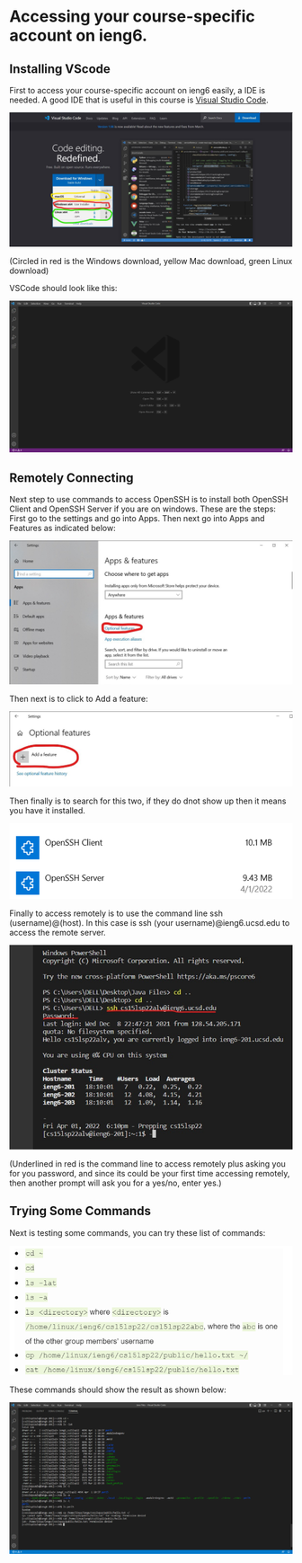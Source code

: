 # Accessing your course-specific account on ieng6.

## Installing VScode
First to access your course-specific account on ieng6 easily, a IDE is needed. A good IDE that is useful in this course is [Visual Studio Code](https://code.visualstudio.com/).

![Image](1.jpg)

(Circled in red is the Windows download, yellow Mac download, green Linux download)

VSCode should look like this:

![Image](2.png)

## Remotely Connecting
Next step to use commands to access OpenSSH is to install both OpenSSH Client and OpenSSH Server if you are on windows.
These are the steps:
First go to the settings and go into Apps. Then next go into Apps and Features as indicated below:

![Image](3.jpg)

Then next is to click to Add a feature:

![Image](4.jpg)

Then finally is to search for this two, if they do dnot show up then it means you have it installed.

![Image](5.png)

Finally to access remotely is to use the command line ssh (username)@(host). In this case is ssh (your username)@ieng6.ucsd.edu to access the remote server.

![Image](6.jpg)

(Underlined in red is the command line to access remotely plus asking you for you password, and since its could be your first time accessing remotely, then another prompt will ask you for a yes/no, enter yes.)

## Trying Some Commands
Next is testing some commands, you can try these list of commands:

![Image](7.png)

These commands should show the result as shown below:

![Image](8.png)